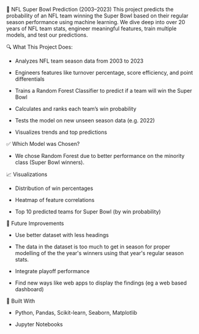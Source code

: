 🏈 NFL Super Bowl Prediction (2003–2023)
This project predicts the probability of an NFL team winning the Super Bowl based on their regular season performance using machine learning.
We dive deep into over 20 years of NFL team stats, engineer meaningful features, train multiple models, and test our predictions. 



🔍 What This Project Does:
- Analyzes NFL team season data from 2003 to 2023

- Engineers features like turnover percentage, score efficiency, and point differentials

- Trains a Random Forest Classifier to predict if a team will win the Super Bowl

- Calculates and ranks each team’s win probability

- Tests the model on new unseen season data (e.g. 2022)

- Visualizes trends and top predictions


✅ Which Model was Chosen?
- We chose Random Forest due to better performance on the minority class (Super Bowl winners).


📈 Visualizations
- Distribution of win percentages

- Heatmap of feature correlations

- Top 10 predicted teams for Super Bowl (by win probability)


🔬 Future Improvements
- Use better dataset with less headings

- The data in the dataset is too much to get in season for proper modelling of the the year's winners using that year's regular season stats.

- Integrate playoff performance

- Find new ways like web apps to display the findings (eg a web based dashboard)

🧠 Built With
- Python, Pandas, Scikit-learn, Seaborn, Matplotlib

- Jupyter Notebooks
 
